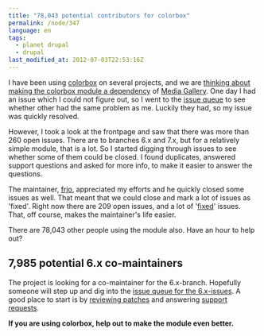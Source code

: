 ```yaml
---
title: "78,043 potential contributors for colorbox"
permalink: /node/347
language: en
tags:
  - planet drupal
  - drupal
last_modified_at: 2012-07-03T22:53:16Z
---
```


I have been using [colorbox](https://drupal.org/project/colorbox) on several projects, and we are [thinking about making the colorbox module a dependency](https://drupal.org/node/1053674) of [Media Gallery](https://drupal.org/project/media_gallery). One day I had an issue which I could not figure out, so I went to the [issue queue](https://drupal.org/project/issues/colorbox?categories=All) to see whether other had the same problem as me. Luckily they had, so my issue was quickly resolved.

However, I took a look at the frontpage and saw that there was more than 260 open issues. There are to branches 6.x and 7.x, but for a relatively simple module, that is a lot. So I started digging through issues to see whether some of them could be closed. I found duplicates, answered support questions and asked for more info, to make it easier to answer the questions.

The maintainer, [frjo](https://drupal.org/user/5546), appreciated my efforts and he quickly closed some issues as well. That meant that we could close and mark a lot of issues as 'fixed'. Right now there are 209 open issues, and a lot of '[fixed](https://drupal.org/project/issues/colorbox?text=&status=2&priorities=All&categories=All&version=All&component=All)' issues. That, off course, makes the maintainer's life easier.

There are 78,043 other people using the module also. Have an hour to help out?

7,985 potential 6.x co-maintainers
----------------------------------

The project is looking for a co-maintainer for the 6.x-branch. Hopefully someone will step up and dig into the [issue queue for the 6.x-issues](https://drupal.org/project/issues/colorbox?text=&status=Open&priorities=All&categories=All&version=6.x&component=All). A good place to start is by [reviewing patches](https://drupal.org/project/issues/colorbox?text=&status=8&priorities=All&categories=All&version=6.x&component=All) and answering [support requests](https://drupal.org/project/issues/colorbox?text=&status=Open&priorities=All&categories=support&version=6.x&component=All).

**If you are using colorbox, help out to make the module even better.**
